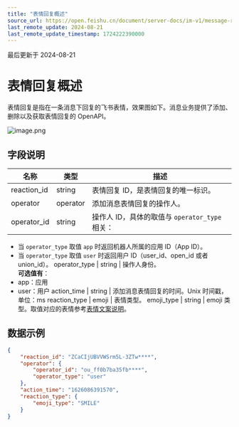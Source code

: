 ```yaml
---
title: "表情回复概述"
source_url: https://open.feishu.cn/document/server-docs/im-v1/message-reaction/overview-of-message-reaction-resources
last_remote_update: 2024-08-21
last_remote_update_timestamp: 1724222390000
---
```

最后更新于 2024-08-21

# 表情回复概述

表情回复是指在一条消息下回复的飞书表情，效果图如下。消息业务提供了添加、删除以及获取表情回复的 OpenAPI。

![image.png](https://sf3-cn.feishucdn.com/obj/open-platform-opendoc/9a708f13fc3171755c4775644b51a343_rFORE1ozRT.png?height=192&lazyload=true&maxWidth=350&width=594)

## 字段说明

名称 | 类型 | 描述
--- | --- | ---
reaction_id | string | 表情回复 ID，是表情回复的唯一标识。
operator | operator | 添加消息表情回复的操作人。
operator_id | string | 操作人 ID，具体的取值与 `operator_type` 相关：  
- 当 `operator_type` 取值 `app` 时返回机器人所属的应用 ID（App ID）。  
- 当 `operator_type` 取值 `user` 时返回用户 ID（user_id、open_id 或者 union_id）。
operator_type | string | 操作人身份。  
**可选值有**：  
- app：应用  
- user：用户
action_time | string | 添加消息表情回复的时间。Unix 时间戳，单位：ms
reaction_type | emoji | 表情类型。
emoji_type | string | emoji 类型。取值对应的表情参考[表情文案说明](https://open.feishu.cn/document/uAjLw4CM/ukTMukTMukTM/reference/im-v1/message-reaction/emojis-introduce)。

## 数据示例
```json
{
    "reaction_id": "ZCaCIjUBVVWSrm5L-3ZTw****",
    "operator": {
        "operator_id": "ou_ff0b7ba35fb****",
        "operator_type": "user"
    },
    "action_time": "1626086391570",
    "reaction_type": {
        "emoji_type": "SMILE"
    }
}
```
